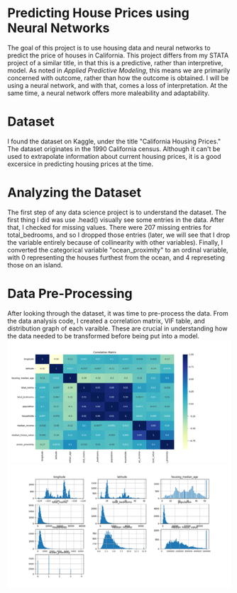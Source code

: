 # Predicting House Prices using Neural Networks
The goal of this project is to use housing data and neural networks to predict the price of houses in California. This project differs from my STATA project of a similar title, in that this is a predictive, rather than interpretive, model. As noted in *Applied Predictive Modeling*, this means we are primarily concerned with outcome, rather than how the outcome is obtained. I will be using a neural network, and with that, comes a loss of interpretation. At the same time, a neural network offers more maleability and adaptability.

# Dataset
I found the dataset on Kaggle, under the title "California Housing Prices." The dataset originates in the 1990 California census. Although it can't be used to extrapolate information about current housing prices, it is a good excersice in predicting housing prices at the time.

# Analyzing the Dataset
The first step of any data science project is to understand the dataset. The first thing I did was use .head() visually see some entries in the data. After that, I checked for missing values. There were 207 missing entries for total_bedrooms, and so I dropped those entries (later, we will see that I drop the variable entirely because of collinearity with other variables). Finally, I converted the categorical variable "ocean_proximity" to an ordinal variable, with 0 representing the houses furthest from the ocean, and 4 represeting those on an island.

# Data Pre-Processing
After looking through the dataset, it was time to pre-process the data. From the data analysis code, I created a correlation matrix, VIF table, and distribution graph of each varaible. These are crucial in understanding how the data needed to be transformed before being put into a model.
![Correlation Matrix](correlation_matrix.png)
![Varialbe Distributions](distributions_before.png)

